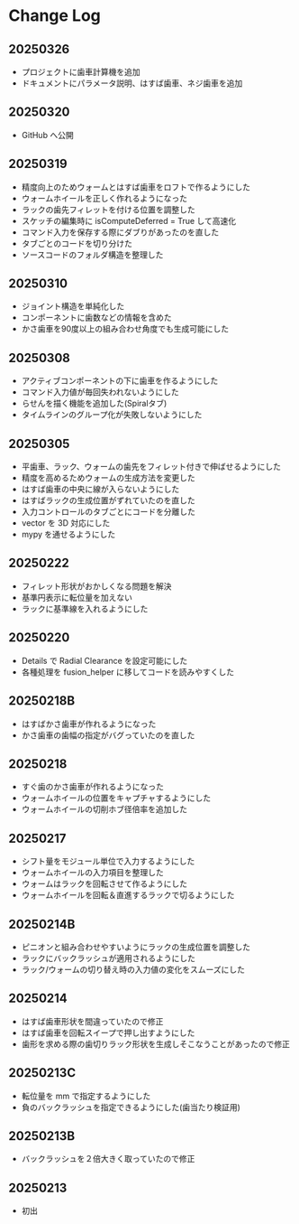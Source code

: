 # Change Log

## 20250326
- プロジェクトに歯車計算機を追加
- ドキュメントにパラメータ説明、はすば歯車、ネジ歯車を追加

## 20250320
- GitHub へ公開

## 20250319
- 精度向上のためウォームとはすば歯車をロフトで作るようにした
- ウォームホイールを正しく作れるようになった
- ラックの歯先フィレットを付ける位置を調整した
- スケッチの編集時に isComputeDeferred = True して高速化
- コマンド入力を保存する際にダブりがあったのを直した
- タブごとのコードを切り分けた
- ソースコードのフォルダ構造を整理した

## 20250310
- ジョイント構造を単純化した
- コンポーネントに歯数などの情報を含めた
- かさ歯車を90度以上の組み合わせ角度でも生成可能にした

## 20250308
- アクティブコンポーネントの下に歯車を作るようにした
- コマンド入力値が毎回失われないようにした
- らせんを描く機能を追加した(Spiralタブ)
- タイムラインのグループ化が失敗しないようにした

## 20250305
- 平歯車、ラック、ウォームの歯先をフィレット付きで伸ばせるようにした
- 精度を高めるためウォームの生成方法を変更した
- はすば歯車の中央に線が入らないようにした
- はすばラックの生成位置がずれていたのを直した
- 入力コントロールのタブごとにコードを分離した
- vector を 3D 対応にした
- mypy を通せるようにした

## 20250222
- フィレット形状がおかしくなる問題を解決
- 基準円表示に転位量を加えない
- ラックに基準線を入れるようにした

## 20250220
- Details で Radial Clearance を設定可能にした
- 各種処理を fusion_helper に移してコードを読みやすくした

## 20250218B
- はすばかさ歯車が作れるようになった
- かさ歯車の歯幅の指定がバグっていたのを直した

## 20250218
- すぐ歯のかさ歯車が作れるようになった
- ウォームホイールの位置をキャプチャするようにした
- ウォームホイールの切削ホブ径倍率を追加した

## 20250217
- シフト量をモジュール単位で入力するようにした
- ウォームホイールの入力項目を整理した
- ウォームはラックを回転させて作るようにした
- ウォームホイールを回転＆直進するラックで切るようにした

## 20250214B
- ピニオンと組み合わせやすいようにラックの生成位置を調整した
- ラックにバックラッシュが適用されるようにした
- ラック/ウォームの切り替え時の入力値の変化をスムーズにした

## 20250214
- はすば歯車形状を間違っていたので修正
- はすば歯車を回転スイープで押し出すようにした
- 歯形を求める際の歯切りラック形状を生成しそこなうことがあったので修正

## 20250213C
- 転位量を mm で指定するようにした
- 負のバックラッシュを指定できるようにした(歯当たり検証用)

## 20250213B
- バックラッシュを２倍大きく取っていたので修正

## 20250213
- 初出

